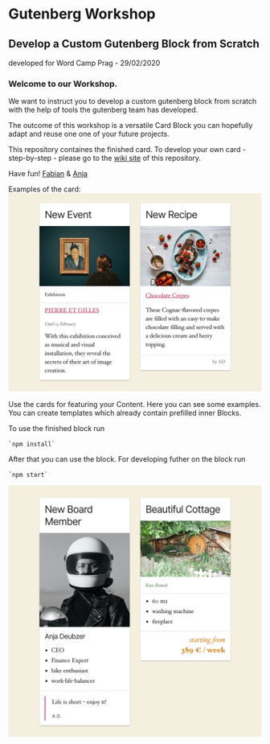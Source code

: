 # Gutenberg Workshop
## Develop a Custom Gutenberg Block from Scratch
developed for Word Camp Prag - 29/02/2020

### Welcome to our Workshop. 

We want to instruct you to develop a custom gutenberg block from scratch with the help of tools the gutenberg team has developed.

The outcome of this workshop is a versatile Card Block you can hopefully adapt and reuse one one of your future projects.

This repository containes the finished card. 
To develop your own card - step-by-step - please go to the [wiki site](some_other_wiki_page.md) of this repository.

Have fun!
[Fabian](https://twitter.com/fabiankaegy) & [Anja](https://twitter.com/anjadeubzer)

Examples of the card:
![card-example-01](./card-example-01.jpg)

Use the cards for featuring your Content. Here you can see some examples. You can create templates which already contain prefilled inner Blocks.

To use the finished block run
```
`npm install`
```

After that you can use the block. For developing futher on the block run
```
`npm start`
```


![card-example-01](./card-example-02.jpg)
